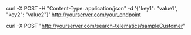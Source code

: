 curl -X POST -H "Content-Type: application/json" -d '{"key1": "value1", "key2": "value2"}' http://yourserver.com/your_endpoint


curl -X POST "http://yourserver.com/search-telematics/sampleCustomer"
